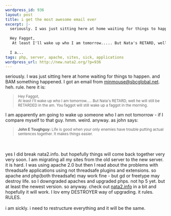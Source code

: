 ```yaml
--- 
wordpress_id: 936
layout: post
title: i get the most awesome email ever
excerpt: |-
  seriously. I was just sitting here at home waiting for things to happen. and BAM something happened. I got an email from minmouse@sbcglobal.net. heh. rule. here it is:
  
  Hey Faggot,
   At least I'll wake up who I am tomorrow..... But Nata's RETARD, well he will still be RETARDED in the am. You faggot will still wake up a faggot in the morning.
  
  I a...
tags: php, server, apache, sites, sick, applications
wordpress_url: http://new.nata2.org/?p=936
---
```

seriously. I was just sitting here at home waiting for things to happen. and BAM something happened. I got an email from minmouse@sbcglobal.net. heh. rule. here it is:
<blockquote><small>Hey Faggot,<br>
At least I'll wake up who I am tomorrow..... But Nata's RETARD, well he will still be RETARDED in the am. You faggot will still wake up a faggot in the morning.</small></blockquote>
I am apparently am going to wake up someone who I am not tomorrow - if I compare myself to that guy. hmm. weird. anyway. as john says:
<blockquote><small><b>John E Toughguy:</b> Life is good when your only enemies have trouble putting actual sentences together. It makes things easier.</small></blockquote>
<br>
<br>
yes I did break nata2.info. but hopefully things will come back together very very soon. I am migrating all my sites from the old server to the new server. it is hard. I was using apache 2.0 but then I read about the problems with threadsafe applications using not threadsafe plugins and extensions. so apache and php(both threadsafe) may work fine - but gd or freetype may destroy life. so I downgraded apaches and upgraded phps. not hp 5 yet. but at least the newest version. so anyway. check out <a href="http://nata2.info">nata2.info</a> in a bit and hopefully it will work. I lov emy DESTROYER way of upgrading. it rules. RULES.<br>
<br>
i am sickly. i need to restructure everything and it will be the same.
